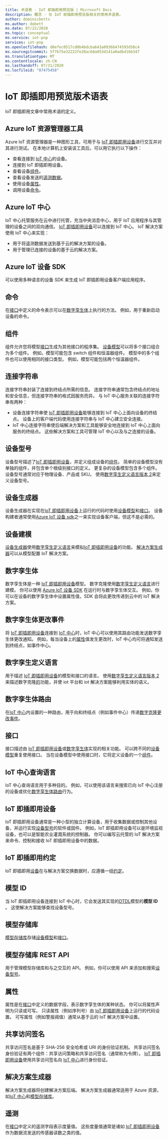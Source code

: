 ```yaml
---
title: 术语表 - IoT 即插即用预览版 | Microsoft Docs
description: 概念 - 与 IoT 即插即用预览版相关的常用术语表。
author: dominicbetts
ms.author: dobett
ms.date: 07/22/2020
ms.topic: conceptual
ms.service: iot-pnp
services: iot-pnp
ms.openlocfilehash: d8efec0517cd0b4bdcba643a0936b474593d58c4
ms.sourcegitcommit: 5f7b75e32222fe20ac68a053d141a0adbd16b347
ms.translationtype: MT
ms.contentlocale: zh-CN
ms.lasthandoff: 07/31/2020
ms.locfileid: "87475458"
---
```

# <a name="glossary-of-terms-for-iot-plug-and-play-preview"></a>IoT 即插即用预览版术语表

IoT 即插即用文章中常用术语的定义。

## <a name="azure-iot-explorer-tool"></a>Azure IoT 资源管理器工具

Azure IoT 资源管理器是一种图形工具，可用于与 [IoT 即插即用设备](#iot-plug-and-play-device)进行交互并对其进行测试。 在本地计算机上安装该工具后，可以用它执行以下操作：

- 查看连接到 [IoT 中心](#azure-iot-hub)的设备。
- 连接到 IoT 即插即用设备。
- 查看设备[组件](#component)。
- 查看设备发送的[遥测数据](#telemetry)。
- 使用设备[属性](#properties)。
- 调用设备[命令](#commands)。

## <a name="azure-iot-hub"></a>Azure IoT 中心

IoT 中心托管服务在云中进行托管，充当中央消息中心，用于 IoT 应用程序与其管理的设备之间的双向通信。 [IoT 即插即用设备](#iot-plug-and-play-device)可以连接到 IoT 中心。 IoT 解决方案使用 IoT 中心来实现：

- 用于将遥测数据发送到基于云的解决方案的设备。
- 用于管理已连接的设备的基于云的解决方案。

## <a name="azure-iot-device-sdk"></a>Azure IoT 设备 SDK

可以使用多种语言的设备 SDK 来生成 IoT 即插即用设备客户端应用程序。

## <a name="commands"></a>命令

在[接口](#interface)中定义的命令表示可以在[数字孪生体](#digital-twin)上执行的方法。 例如，用于重新启动设备的命令。

## <a name="component"></a>组件

组件允许您将模型[接口](#interface)生成为其他接口的程序集。 [设备模型](#device-model)可以将多个接口组合为多个组件。 例如，模型可能包含 switch 组件和恒温器组件。 模型中的多个组件也可以使用相同的接口类型。 例如，模型可能包括两个恒温器组件。

## <a name="connection-string"></a>连接字符串

连接字符串封装了连接到终结点所需的信息。 连接字符串通常包含终结点的地址和安全信息，但连接字符串的格式因服务而异。 与 IoT 中心服务关联的连接字符串有两种：

- 设备连接字符串使 [IoT 即插即用设备](#iot-plug-and-play-device)能够连接到 IoT 中心上面向设备的终结点。 设备上的客户端代码使用连接字符串与 IoT 中心建立安全连接。
- IoT 中心连接字符串使后端解决方案和工具能够安全地连接到 IoT 中心上面向服务的终结点。 这些解决方案和工具可管理 IoT 中心以及与之连接的设备。

## <a name="device-model"></a>设备型号

设备型号描述了[IoT 即插即用设备](#iot-plug-and-play-device)，并定义组成设备的[组件](#component)。 简单的设备模型没有单独的组件，并包含单个根级别接口的定义。 更复杂的设备模型包含多个组件。 设备型号通常对应于物理设备、产品或 SKU。 使用[数字孪生定义语言版本 2](#digital-twins-definition-language)来定义设备型号。

## <a name="device-builder"></a>设备生成器

设备生成器在实现在[IoT 即插即用设备](#iot-plug-and-play-device)上运行的代码时使用[设备模型](#device-model)和[接口](#interface)。 设备构建者通常使用[Azure IoT 设备 sdk](#azure-iot-device-sdk)之一来实现设备客户端，但这不是必需的。

## <a name="device-modeling"></a>设备建模

[设备生成器](#device-builder)使用[数字孪生定义语言](#digital-twins-definition-language)来模拟[IoT 即插即用设备](#iot-plug-and-play-device)的功能。 [解决方案生成器](#solution-builder)可以从模型配置 IoT 解决方案。

## <a name="digital-twin"></a>数字孪生体

数字孪生体是一种 [IoT 即插即用设备](#iot-plug-and-play-device)模型。 数字克隆使用[数字孪生定义语言](#digital-twins-definition-language)进行建模。 你可以使用 [Azure IoT 设备 SDK](#azure-iot-device-sdk) 在运行时与数字孪生体交互。 例如，你可以在设备的数字孪生体中设置属性值，SDK 会将此更改传递到云中的 IoT 解决方案。

## <a name="digital-twin-change-events"></a>数字孪生体更改事件

将 [IoT 即插即用设备](#iot-plug-and-play-device)连接到 [IoT 中心](#azure-iot-hub)时，IoT 中心可以使用其路由功能发送数字孪生体更改通知。 例如，每当设备上的[属性](#properties)值发生更改时，IoT 中心均可将通知发送到终结点，如事件中心。

## <a name="digital-twins-definition-language"></a>数字孪生定义语言

用于描述 [IoT 即插即用设备](#iot-plug-and-play-device)的模型和接口的语言。 使用[数字孪生定义语言版本 2](https://github.com/Azure/opendigitaltwins-dtdl)来描述数字克隆[的](#digital-twin)功能，并使 iot 平台和 iot 解决方案能够利用实体的语义。

## <a name="digital-twin-route"></a>数字孪生体路由

在[IoT 中心](#azure-iot-hub)内设置的一种路由，用于向和终结点（例如事件中心）传递[数字克隆更改事件](#digital-twin-change-events)。

## <a name="interface"></a>接口

接口描述由 [IoT 即插即用设备](#iot-plug-and-play-device)或[数字孪生体](#digital-twin)实现的相关功能。 可以跨不同的[设备模型](#device-model)重复使用接口。 当在设备模型中使用接口时，它将定义设备的一个[组件](#component)。

## <a name="iot-hub-query-language"></a>IoT 中心查询语言

IoT 中心查询语言用于多种目的。 例如，可以使用该语言来搜索已向 IoT 中心注册的设备或优化[数字孪生体路由](#digital-twin-route)行为。

## <a name="iot-plug-and-play-device"></a>IoT 即插即用设备

IoT 即插即用设备通常是一种小型的独立计算设备，用于收集数据或控制其他设备，并运行实现[设备型号](#device-model)的软件或固件。  例如，IoT 即插即用设备可以是环境监视设备，也可以是智能农业灌溉系统的控制器。 你可以编写云托管的 IoT 解决方案来命令、控制和接收 IoT 即插即用设备中的数据。

## <a name="iot-plug-and-play-conventions"></a>IoT 即插即用约定

IoT 即插即用[设备](#iot-plug-and-play-device)在与解决方案交换数据时，应遵循一组[约定](concepts-convention.md)。

## <a name="model-id"></a>模型 ID

当 IoT 即插即用设备连接到 IoT 中心时，它会发送其实现的[DTDL](#digital-twins-definition-language)模型的**模型 ID** 。 这使解决方案能够查找设备型号。

## <a name="model-repository"></a>模型存储库

[模型存储库](concepts-model-repository.md)存储[设备模型](#device-model)和[接口](#interface)。

## <a name="model-repository-rest-api"></a>模型存储库 REST API

用于管理模型存储库和与之交互的 API。 例如，你可以使用 API 来添加和搜索[设备型号](#device-model)。

## <a name="properties"></a>属性

属性是在[接口](#interface)中定义的数据字段，表示数字孪生体的某种状态。 你可以将属性声明为只读或可写。 只读属性（例如序列号）由 [IoT 即插即用设备](#iot-plug-and-play-device)上运行的代码设置。  可写属性（例如警报阈值）通常从基于云的 IoT 解决方案中设置。

## <a name="shared-access-signature"></a>共享访问签名

共享访问签名是基于 SHA-256 安全哈希或 URI 的身份验证机制。 共享访问签名身份验证有两个组件：共享访问策略和共享访问签名（通常称为令牌）。 [IoT 即插即用设备](#iot-plug-and-play-device)使用共享访问签名向 [IoT 中心](#azure-iot-hub)进行身份验证。

## <a name="solution-builder"></a>解决方案生成器

解决方案生成器将创建解决方案后端。 解决方案生成器通常适用于 Azure 资源，如[IoT 中心](#azure-iot-hub)和[模型存储库](#model-repository)。

## <a name="telemetry"></a>遥测

在[接口](#interface)中定义的遥测字段表示度量值。 这些度量值通常是诸如 [IoT 即插即用设备](#iot-plug-and-play-device)作为数据流发送的传感器读数之类的值。
